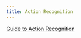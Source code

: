 ```yaml
---
title: Action Recognition
---
```


[ Guide to Action Recognition](https://blog.qure.ai/notes/deep-learning-for-videos-action-recognition-review)
